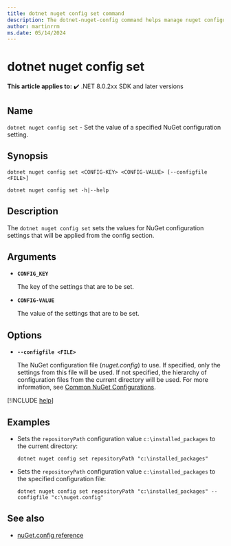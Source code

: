 ```yaml
---
title: dotnet nuget config set command
description: The dotnet-nuget-config command helps manage nuget configuration files.
author: martinrrm
ms.date: 05/14/2024
---
```

# dotnet nuget config set

**This article applies to:** ✔️ .NET 8.0.2xx SDK and later versions

## Name

`dotnet nuget config set` - Set the value of a specified NuGet configuration setting.

## Synopsis

```dotnetcli
dotnet nuget config set <CONFIG-KEY> <CONFIG-VALUE> [--configfile <FILE>]

dotnet nuget config set -h|--help
```

## Description

The `dotnet nuget config set` sets the values for NuGet configuration settings that will be applied from the config section.

## Arguments

- **`CONFIG_KEY`**
  
  The key of the settings that are to be set.

- **`CONFIG-VALUE`**

  The value of the settings that are to be set.

## Options

- **`--configfile <FILE>`**

  The NuGet configuration file (*nuget.config*) to use. If specified, only the settings from this file will be used. If not specified, the hierarchy of configuration files from the current directory will be used. For more information, see [Common NuGet Configurations](/nuget/consume-packages/configuring-nuget-behavior).

[!INCLUDE [help](../../../includes/cli-help.md)]

## Examples

* Sets the `repositoryPath` configuration value `c:\installed_packages` to the current directory:

  ```dotnetcli
  dotnet nuget config set repositoryPath "c:\installed_packages"
  ```

* Sets the `repositoryPath` configuration value `c:\installed_packages` to the specified configuration file:

  ```dotnetcli
  dotnet nuget config set repositoryPath "c:\installed_packages" --configfile "c:\nuget.config"
  ```

## See also

- [nuGet.config reference](/nuget/reference/nuget-config-file)
